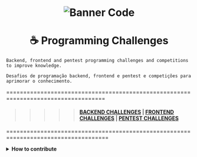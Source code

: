 
<h1 align="center">
    <img alt="Banner Code" src="https://github.com/michelbernardods/programming-challenges/blob/master/img/banner.jpeg"  />
</h1>


<h1 align="center">
    ☕ Programming Challenges
</h1>


    Backend, frontend and pentest programming challenges and competitions to improve knowledge.
      
    Desafios de programação backend, frontend e pentest e competições para aprimorar o conhecimento.

===================================================================================

   
>>>>> #### [BACKEND CHALLENGES](./CHALLENGES/BACKEND-CHALLENGES.md) | [FRONTEND CHALLENGES](./CHALLENGES/FRONTEND-CHALLENGES.md) | [PENTEST CHALLENGES](./CHALLENGES/PENTEST-CHALLENGES.md) 



====================================================================================

<details>
	<summary> <strong> How to contribute </strong> </summary>


This is a totally free project that accepts contributions via pull requests on GitHub. This document is responsible for aligning contributions in accordance with established standards.


## First steps

1. Fork this repository
2. Add the links according to the standardized style in this guide
3. Request the pull request
4. Insert a short summary of the links added


## Link style, link titles and description
A link needs to be added in its most authentic form, that is:
- You cannot add link shorteners
- You cannot add affiliate links (or with tracking parameters)


To maintain an overall standard across all links, you must:
- Add a direct link to the content
- Add a title consistent with the content title
- Add a simple, small, unopened description from the Internet about the content


## Commits style
This project follows the pattern below of commits to keep the organization:

`<type>: message`
### Types of commits
- ** fix ** - You fixed an error
- ** new ** - You added a new link
- ** docs ** - You found an error in the documentation or added new information
- ** style ** - Did you find any pattern problems in the links

---
</details>
